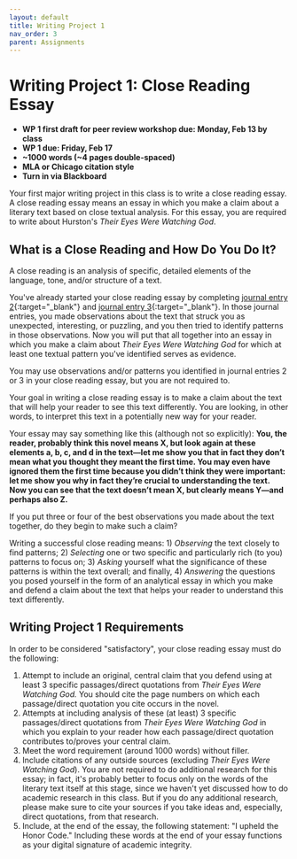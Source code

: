 ```yaml
---
layout: default
title: Writing Project 1
nav_order: 3
parent: Assignments
---
```

# Writing Project 1: Close Reading Essay
* **WP 1 first draft for peer review workshop due: Monday, Feb 13 by class**
* **WP 1 due: Friday, Feb 17**
* **~1000 words (~4 pages double-spaced)**
* **MLA or Chicago citation style**
* **Turn in via Blackboard**

Your first major writing project in this class is to write a close reading essay. A close reading essay means an essay in which you make a claim about a literary text based on close textual analysis. For this essay, you are required to write about Hurston's *Their Eyes Were Watching God*.

## What is a Close Reading and How Do You Do It?
A close reading is an analysis of specific, detailed elements of the language, tone, and/or structure of a text.

You've already started your close reading essay by completing [journal entry 2](https://lindsaythomas.net/eng106s23/assignments/journal-entries.html#journal-entry-2-due-friday-february-3){:target="_blank"} and [journal entry 3](https://lindsaythomas.net/eng106s23/assignments/journal-entries.html#journal-entry-3-due-friday-february-10){:target="_blank"}. In those journal entries, you made observations about the text that struck you as unexpected, interesting, or puzzling, and you then tried to identify patterns in those observations. Now you will put that all together into an essay in which you make a claim about *Their Eyes Were Watching God* for which at least one textual pattern you've identified serves as evidence.

You may use observations and/or patterns you identified in journal entries 2 or 3 in your close reading essay, but you are not required to.

Your goal in writing a close reading essay is to make a claim about the text that will help your reader to see this text differently. You are looking, in other words, to interpret this text in a potentially new way for your reader.

Your essay may say something like this (although not so explicitly): **You, the reader, probably think this novel means X, but look again at these elements a, b, c, and d in the text—let me show you that in fact they don’t mean what you thought they meant the first time. You may even have ignored them the first time because you didn’t think they were important: let me show you why in fact they’re crucial to understanding the text. Now you can see that the text doesn’t mean X, but clearly means Y—and perhaps also Z.**

If you put three or four of the best observations you made about the text together, do they begin to make such a claim?

Writing a successful close reading means: 1) *Observing* the text closely to find patterns; 2) *Selecting* one or two specific and particularly rich (to you) patterns to focus on; 3) *Asking* yourself what the significance of these patterns is within the text overall; and finally, 4) *Answering* the questions you posed yourself in the form of an analytical essay in which you make and defend a claim about the text that helps your reader to understand this text differently.

## Writing Project 1 Requirements
In order to be considered "satisfactory", your close reading essay must do the following:

1. Attempt to include an original, central claim that you defend using at least 3 specific passages/direct quotations from *Their Eyes Were Watching God.* You should cite the page numbers on which each passage/direct quotation you cite occurs in the novel.
2. Attempts at including analysis of these (at least) 3 specific passages/direct quotations from *Their Eyes Were Watching God* in which you explain to your reader how each passage/direct quotation contributes to/proves your central claim.
3. Meet the word requirement (around 1000 words) without filler.
4. Include citations of any outside sources (excluding *Their Eyes Were Watching God*). You are not required to do additional research for this essay; in fact, it's probably better to focus only on the words of the literary text itself at this stage, since we haven't yet discussed how to do academic research in this class. But if you do any additional research, please make sure to cite your sources if you take ideas and, especially, direct quotations, from that research.
5. Include, at the end of the essay, the following statement: "I upheld the Honor Code." Including these words at the end of your essay functions as your digital signature of academic integrity.
